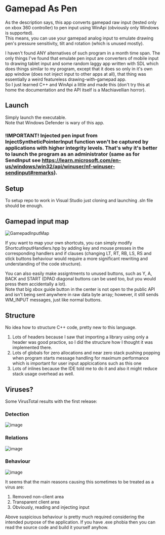 # Gamepad As Pen

As the description says, this app converts gamepad raw input (tested only on xbox 360 controller) to pen input using WinApi (obviously only Windows is supported).  
This means, you can use your gamepad analog input to emulate drawing pen's pressure sensitivity, tilt and rotation (which is unused mostly).  

I haven't found ANY alternatives of such program in a month time span. The only things I've found that emulate pen input are converters of mobile input to drawing tablet input and some random laggy app written with SDL which does things similar to my program, except that it does so only in it's own app window (does not inject input to other apps at all), that thing was essentially a weird featureless drawing-with-gamepad app.  
So I just learned C++ and WinApi a little and made this (don't try this at home the documentation and the API itself is a Machiavellian horror).

## Launch

Simply launch the executable.  
Note that Windows Defender is wary of this app.

### !IMPORTANT! Injected pen input from InjectSyntheticPointerInput function won't be captured by applications with higher integrity levels. That's why it's better to launch the program as an administrator (same as for SendInput see https://learn.microsoft.com/en-us/windows/win32/api/winuser/nf-winuser-sendinput#remarks).

## Setup

To setup repo to work in Visual Studio just cloning and launching .sln file should be enough.

## Gamepad input map

![GamepadInputMap](https://user-images.githubusercontent.com/24192051/228993390-bfc2a2a4-e39b-409d-8fe8-0711ea822a44.png)

If you want to map your own shortcuts, you can simply modify ShortcutInputHandlers.hpp by adding key and mouse presses in the corresponding handlers and if clauses   (changing LT, RT, RB, LS, RS and stick buttons behaviour would require a more significant rewriting and understanding of the code structure).  

You can also easily make assigntments to unused buttons, such as Y, A, BACK and START (DPAD diagonal buttons can be used too, but you would press them accidentally a lot).  
Note that big xbox guide button in the center is not open to the public API and isn't being sent anywhere in raw data byte array; however, it still sends WM_INPUT messages, just like normal buttons.

## Structure

No idea how to structure C++ code, pretty new to this language.  
1. Lots of headers because I saw that importing a library using only a header was good practice, so I did the structure how I thought it was implemented there.  
1. Lots of globals for zero allocations and near zero stack pushing popping when program starts message handling for maximum performance which is important for user input applcications such as this one
1. Lots of inlines because the IDE told me to do it and also it might reduce stack usage overhead as well.

## Viruses?

Some VirusTotal results with the first release:

### Detection

![image](https://user-images.githubusercontent.com/24192051/229059236-955924c8-fd82-4c01-bfb4-6b80438458a8.png)

### Relations

![image](https://user-images.githubusercontent.com/24192051/229059507-271784a1-aea3-49fa-afdb-75d3fdb2ae30.png)

### Behaviour

![image](https://user-images.githubusercontent.com/24192051/229059872-3bcda221-892b-499e-b522-c8b109837d0c.png)

It seems that the main reasons causing this sometimes to be treated as a virus are:
1. Removed non-client area
2. Transparent client area
3. Obviously, reading and injecting input  

Above suspicious behaviour is pretty much required considering the intended purpose of the application.
If you have .exe phobia then you can read the source code and build it yourself anyhow.
